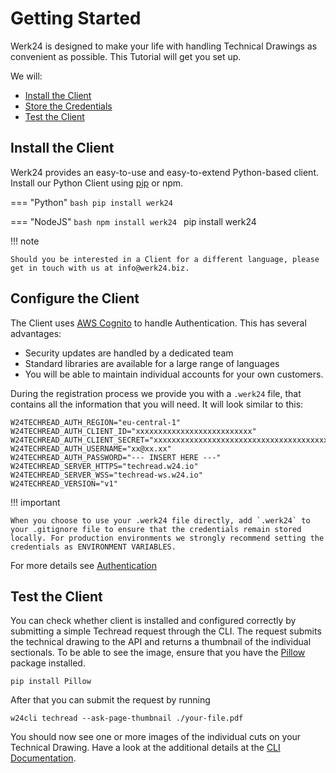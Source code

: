 # Getting Started

Werk24 is designed to make your life with handling Technical Drawings as convenient as possible.
This Tutorial will get you set up.

We will:

  + [Install the Client](#install-the-client)
  + [Store the Credentials](#configure-the-client)
  + [Test the Client](#test-the-client)

## Install the Client

Werk24 provides an easy-to-use and easy-to-extend Python-based client.
Install our Python Client using [pip](https://pip.pypa.io/en/stable/) or npm.

=== "Python"
    ```bash
    pip install werk24
    ```

=== "NodeJS"
    ```bash
    npm install werk24
    ```    pip install werk24

!!! note

    Should you be interested in a Client for a different language, please get in touch with us at info@werk24.biz.

## Configure the Client

The Client uses [AWS Cognito](https://aws.amazon.com/cognito/) to handle Authentication.
This has several advantages:

* Security updates are handled by a dedicated team
* Standard libraries are available for a large range of languages
* You will be able to maintain individual accounts for your own customers.

During the registration process we provide you with a `.werk24` file, that contains all the information that you will need. It will look similar to this:

    W24TECHREAD_AUTH_REGION="eu-central-1"
    W24TECHREAD_AUTH_CLIENT_ID="xxxxxxxxxxxxxxxxxxxxxxxxxx"
    W24TECHREAD_AUTH_CLIENT_SECRET="xxxxxxxxxxxxxxxxxxxxxxxxxxxxxxxxxxxxxxxxxxxxxxxxxxxx"
    W24TECHREAD_AUTH_USERNAME="xx@xx.xx"
    W24TECHREAD_AUTH_PASSWORD="--- INSERT HERE ---"
    W24TECHREAD_SERVER_HTTPS="techread.w24.io"
    W24TECHREAD_SERVER_WSS="techread-ws.w24.io"
    W24TECHREAD_VERSION="v1"

!!! important

    When you choose to use your .werk24 file directly, add `.werk24` to your .gitignore file to ensure that the credentials remain stored locally. For production environments we strongly recommend setting the credentials as ENVIRONMENT VARIABLES.

For more details see [Authentication](./basics/authentication)

## Test the Client

You can check whether client is installed and configured correctly by submitting a simple Techread request through the CLI. The request submits the technical drawing to the API and returns a thumbnail of the individual sectionals. To be able to see the image, ensure that you have the [Pillow](https://python-pillow.org) package installed.

    pip install Pillow

After that you can submit the request by running

    w24cli techread --ask-page-thumbnail ./your-file.pdf

You should now see one or more images of the individual cuts on your Technical Drawing.
Have a look at the additional details at the [CLI Documentation](./cli/basic).
